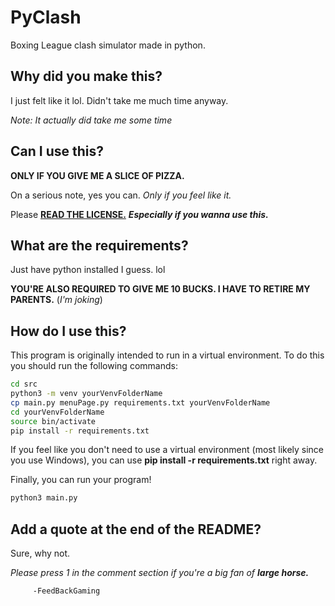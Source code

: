 # PyClash
Boxing League clash simulator made in python.

## Why did you make this?
I just felt like it lol. Didn't take me much time anyway.



_Note: It actually did take me some time_

## Can I use this?
__ONLY IF YOU GIVE ME A SLICE OF PIZZA.__




On a serious note, yes you can. _Only if you feel like it._

Please [__READ THE LICENSE.__](LICENSE) ***Especially if you wanna use this.***

## What are the requirements?
Just have python installed I guess. lol



__YOU'RE ALSO REQUIRED TO GIVE ME 10 BUCKS. I HAVE TO RETIRE MY PARENTS.__ (_I'm joking_)

## How do I use this?
This program is originally intended to run in a virtual environment. To do this
you should run the following commands:

``` bash
cd src
python3 -m venv yourVenvFolderName
cp main.py menuPage.py requirements.txt yourVenvFolderName
cd yourVenvFolderName
source bin/activate
pip install -r requirements.txt
```

If you feel like you don't need to use a virtual environment (most likely since you
use Windows), you can use __pip install -r requirements.txt__ right away.

Finally, you can run your program!

``` bash
python3 main.py
```

## Add a quote at the end of the README?
Sure, why not.

_Please press 1 in the comment section if you're a big fan of_ ***large horse.***

         -FeedBackGaming
